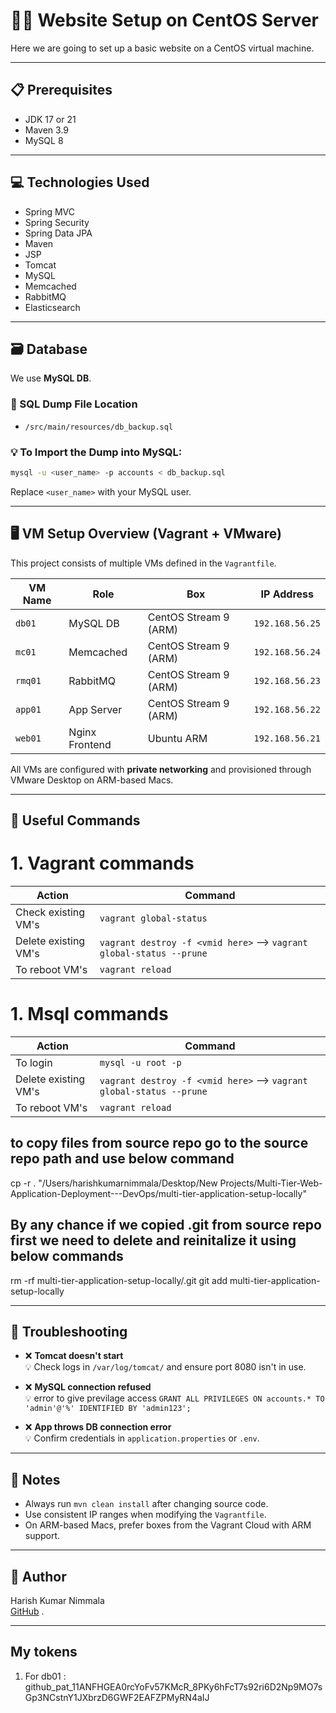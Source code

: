 # 🧑‍💻 Website Setup on CentOS Server

Here we are going to set up a basic website on a CentOS virtual machine.

---

## 📋 Prerequisites
- JDK 17 or 21
- Maven 3.9
- MySQL 8

---

## 💻 Technologies Used
- Spring MVC
- Spring Security
- Spring Data JPA
- Maven
- JSP
- Tomcat
- MySQL
- Memcached
- RabbitMQ
- Elasticsearch

---

## 🗃️ Database
We use **MySQL DB**.

### 📂 SQL Dump File Location
- `/src/main/resources/db_backup.sql`

### 💡 To Import the Dump into MySQL:
```bash
mysql -u <user_name> -p accounts < db_backup.sql
```

Replace `<user_name>` with your MySQL user.

---

## 🖥️ VM Setup Overview (Vagrant + VMware)
This project consists of multiple VMs defined in the `Vagrantfile`.

| VM Name | Role        | Box                          | IP Address       |
|---------|-------------|-------------------------------|------------------|
| `db01`  | MySQL DB    | CentOS Stream 9 (ARM)        | `192.168.56.25`  |
| `mc01`  | Memcached   | CentOS Stream 9 (ARM)        | `192.168.56.24`  |
| `rmq01` | RabbitMQ    | CentOS Stream 9 (ARM)        | `192.168.56.23`  |
| `app01` | App Server  | CentOS Stream 9 (ARM)        | `192.168.56.22`  |
| `web01` | Nginx Frontend | Ubuntu ARM                | `192.168.56.21`  |

All VMs are configured with **private networking** and provisioned through VMware Desktop on ARM-based Macs.

---

## 🚀 Useful Commands

# 1. Vagrant commands
| Action                | Command                                       |
|-----------------------|-----------------------------------------------|
| Check existing VM's      | `vagrant global-status`                     |
| Delete existing VM's     | `vagrant destroy -f <vmid here>`     -->  `vagrant global-status --prune`  |
| To reboot VM's           | `vagrant reload`  |

# 1. Msql commands
| Action                | Command                                       |
|-----------------------|-----------------------------------------------|
| To login      | `mysql -u root -p`                     |
| Delete existing VM's     | `vagrant destroy -f <vmid here>`     -->  `vagrant global-status --prune`  |
| To reboot VM's           | `vagrant reload`  |


## to copy files from source repo go to the source repo path and use below command
cp -r . "/Users/harishkumarnimmala/Desktop/New Projects/Multi-Tier-Web-Application-Deployment---DevOps/multi-tier-application-setup-locally"

## By any chance if we copied .git from source repo first we need to delete and reinitalize it using below commands
rm -rf multi-tier-application-setup-locally/.git
git add multi-tier-application-setup-locally



---

## 🐞 Troubleshooting

- ❌ **Tomcat doesn't start**  
  💡 Check logs in `/var/log/tomcat/` and ensure port 8080 isn't in use.

- ❌ **MySQL connection refused**  
  💡 error to give previlage access 
  `GRANT ALL PRIVILEGES ON accounts.* TO 'admin'@'%' IDENTIFIED BY 'admin123';`

- ❌ **App throws DB connection error**  
  💡 Confirm credentials in `application.properties` or `.env`.

---

## 📄 Notes

- Always run `mvn clean install` after changing source code.
- Use consistent IP ranges when modifying the `Vagrantfile`.
- On ARM-based Macs, prefer boxes from the Vagrant Cloud with ARM support.

---

## 🙌 Author

Harish Kumar Nimmala  
[GitHub](https://github.com/Harishkumarnimmala) .

---

## My tokens
1. For db01 : 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 


